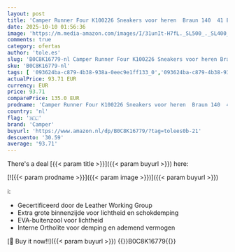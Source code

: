 ```yaml
---
layout: post
title: 'Camper Runner Four K100226 Sneakers voor heren  Braun 140  41 EU'
date: 2025-10-10 01:56:36
image: 'https://m.media-amazon.com/images/I/31unIt-H7fL._SL500_._SL400_.jpg'
comments: true
category: ofertas
author: 'tole.es'
slug: 'B0C8K16779-nl Camper Runner Four K100226 Sneakers voor heren Braun 140...'
sku: 'B0C8K16779-nl'
tags: [ '093624ba-c879-4b38-938a-0eec9e1ff133_0','093624ba-c879-4b38-938a-0eec9e1ff133_3601','Arborist Merchandising Root','Herenmode','Herenschoenen','Klassieke & modieuze herensneakers','Kleding, schoenen & sieraden','Kleding, schoenen en sieraden','New Arrivals','Self Service','Special Features Stores','camper','🇳🇱', ]
actualPrice: 93.71 EUR
currency: EUR
price: 93.71
comparePrice: 135.0 EUR
prodname: 'Camper Runner Four K100226 Sneakers voor heren  Braun 140  41 EU'
country: 'nl'
flag: '🇳🇱'
brand: 'Camper'
buyurl: 'https://www.amazon.nl/dp/B0C8K16779/?tag=tolees0b-21'
descuento: '30.59'
average: '93.71'
---
```


There's a deal [{{< param title >}}]({{< param buyurl >}})  here:

[![{{< param prodname >}}]({{< param image >}})]({{< param buyurl >}})

ℹ️:

- Gecertificeerd door de Leather Working Group
- Extra grote binnenzijde voor lichtheid en schokdemping
- EVA-buitenzool voor lichtheid
- Interne Ortholite voor demping en ademend vermogen

[🛒 Buy it now!!]({{< param buyurl >}})
{{<world>}}B0C8K16779{{</world>}}
